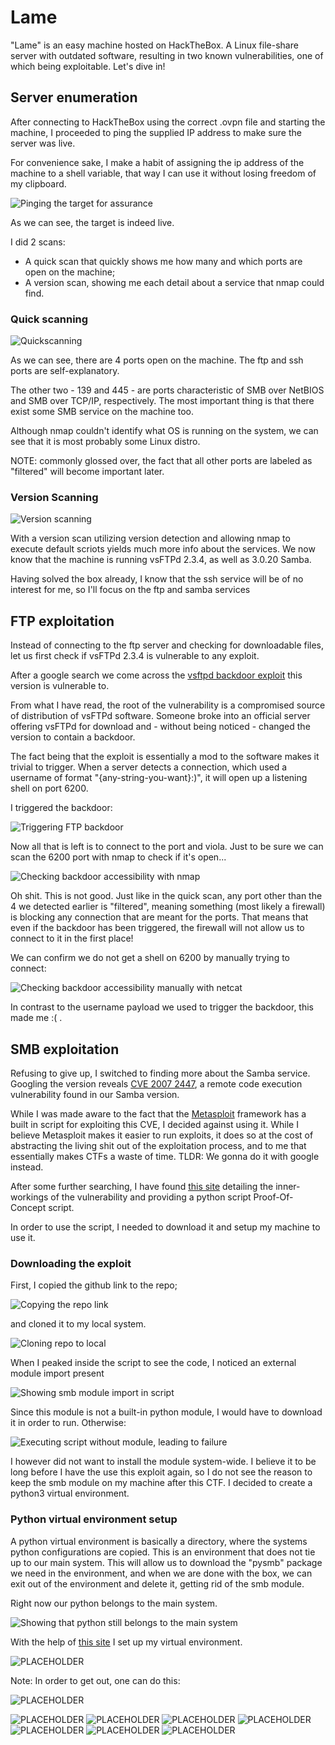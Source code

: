 # Lame

"Lame" is an easy machine hosted on HackTheBox. A Linux file-share server with outdated software, resulting in two known vulnerabilities, one of which being exploitable. Let's dive in!

## Server enumeration

After connecting to HackTheBox using the correct .ovpn file and starting the machine, I proceeded to ping the supplied IP address to make sure the server was live.

For convenience sake, I make a habit of assigning the ip address of the machine to a shell variable, that way I can use it without losing freedom of my clipboard.

![Pinging the target for assurance](images/01-pinging.png)

As we can see, the target is indeed live.

I did 2 scans:
 - A quick scan that quickly shows me how many and which ports are open on the machine;
 - A version scan, showing me each detail about a service that nmap could find.

### Quick scanning

![Quickscanning](images/02-nmapscan-quick.png)

As we can see, there are 4 ports open on the machine. The ftp and ssh ports are self-explanatory. 

The other two - 139 and 445 - are ports characteristic of SMB over NetBIOS and SMB over TCP/IP, respectively. The most important thing is that there exist some SMB service on the machine too.

Although nmap couldn't identify what OS is running on the system, we can see that it is most probably some Linux distro.

NOTE: commonly glossed over, the fact that all other ports are labeled as "filtered" will become important later.

### Version Scanning

![Version scanning](images/03-nmapscan-version.png)

With a version scan utilizing version detection and allowing nmap to execute default scriots yields much more info about the services. We now know that the machine is running vsFTPd 2.3.4, as well as 3.0.20 Samba.

Having solved the box already, I know that the ssh service will be of no interest for me, so I'll focus on the ftp and samba services

## FTP exploitation

Instead of connecting to the ftp server and checking for downloadable files, let us first check if vsFTPd 2.3.4 is vulnerable to any exploit. 

After a google search we come across the [vsftpd backdoor exploit](https://metalkey.github.io/vsftpd-v234-backdoor-command-execution.html) this version is vulnerable to. 

From what I have read, the root of the vulnerability is a compromised source of distribution of vsFTPd software. Someone broke into an official server offering vsFTPd for download and - without being noticed - changed the version to contain a backdoor.

The fact being that the exploit is essentially a mod to the software makes it trivial to trigger. When a server detects a connection, which used a username of format "{any-string-you-want}:)", it will open up a listening shell on port 6200.

I triggered the backdoor:

![Triggering FTP backdoor](images/04-ftp-triggering-backdoor.png)

Now all that is left is to connect to the port and viola. Just to be sure we can scan the 6200 port with nmap to check if it's open...

![Checking backdoor accessibility with nmap](images/05-ftpbackdoor-nmapcheck.png)

Oh shit. This is not good. Just like in the quick scan, any port other than the 4 we detected earlier is "filtered", meaning something (most likely a firewall) is blocking any connection that are meant for the ports. That means that even if the backdoor has been triggered, the firewall will not allow us to connect to it in the first place!

We can confirm we do not get a shell on 6200 by manually trying to connect:

![Checking backdoor accessibility manually with netcat](images/06-ftpbackdoor-nccheck.png)

In contrast to the username payload we used to trigger the backdoor, this made me :( .

## SMB exploitation

Refusing to give up, I switched to finding more about the Samba service. Googling the version reveals [CVE 2007 2447](https://nvd.nist.gov/vuln/detail/CVE-2007-2447), a remote code execution vulnerability found in our Samba version.

While I was made aware to the fact that the [Metasploit](https://www.metasploit.com/) framework has a built in script for exploiting this CVE, I decided against using it. While I believe Metasploit makes it easier to run exploits, it does so at the cost of abstracting the living shit out of the exploitation process, and to me that essentially makes CTFs a waste of time.
TLDR: We gonna do it with google instead.

After some further searching, I have found [this site](https://amriunix.com/posts/cve-2007-2447-samba-usermap-script/) detailing the inner-workings of the vulnerability and providing a python script Proof-Of-Concept script.

In order to use the script, I needed to download it and setup my machine to use it.

### Downloading the exploit

First, I copied the github link to the repo;

![Copying the repo link](images/07-git-repo-link.png)

and cloned it to my local system.

![Cloning repo to local](images/08-git-repo-cloning.png)

When I peaked inside the script to see the code, I noticed an external module import present

![Showing smb module import in script](images/09-exploitscript-smb-import.png)

Since this module is not a built-in python module, I would have to download it in order to run.
Otherwise:

![Executing script without module, leading to failure](images/10-exploitscript-missing-module.png)

I however did not want to install the module system-wide. I believe it to be long before I have the use this exploit again, so I do not see the reason to keep the smb module on my machine after this CTF. I decided to create a python3 virtual environment.

### Python virtual environment setup

A python virtual environment is basically a directory, where the systems python configurations are copied. This is an environment that does not tie up to our main system. This will allow us to download the "pysmb" package we need in the environment, and when we are done with the box, we can exit out of the environment and delete it, getting rid of the smb module.

Right now our python belongs to the main system.

![Showing that python still belongs to the main system](images/11-python-main-system.png)

With the help of [this site](https://python.land/virtual-environments/virtualenv) I set up my virtual environment.

![PLACEHOLDER](images/12-venv-setup.png)

Note: In order to get out, one can do this:

![PLACEHOLDER](images/13-ASIDE-venv-deactivation.png)


![PLACEHOLDER](images/14-pysmb-installation.png)
![PLACEHOLDER](images/15-exploitscript-works.png)
![PLACEHOLDER](images/16-nc-listener.png)
![PLACEHOLDER](images/17-exploitscript-triggering-connection.png)
![PLACEHOLDER](images/18-nc-reverse-shell.png)
![PLACEHOLDER](images/19-ASIDE-exploitscript-firewall-blocked.png)
![PLACEHOLDER](images/20-postexploitation-ftp-backdoor.png)
